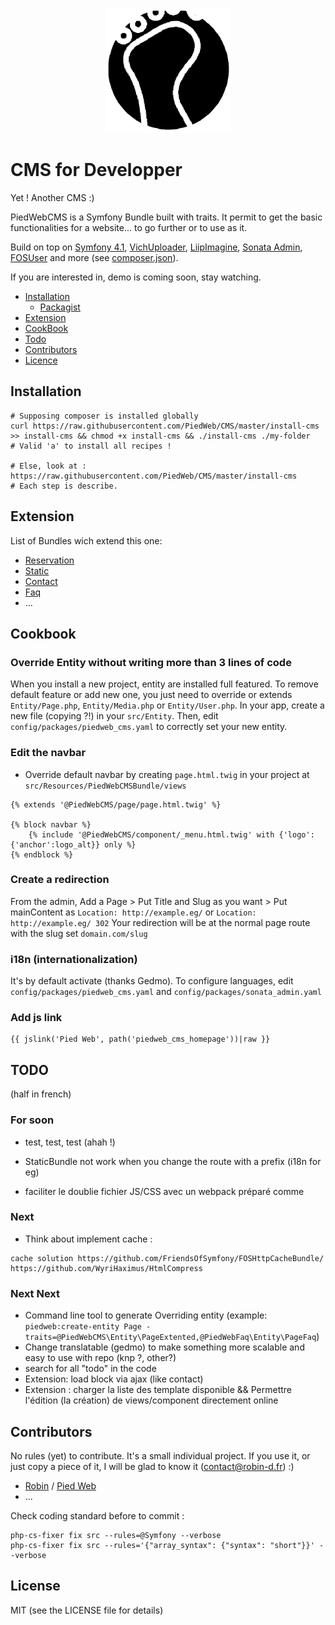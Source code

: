 <p align="center"><a href="https://piedweb.com" rel="dofollow">
<img src="https://raw.githubusercontent.com/PiedWeb/piedweb-devoluix-theme/master/src/img/logo_title.png" width="200" height="200" alt="Agence Communication Vercors" />
</a></p>

# CMS for Developper

Yet ! Another CMS :)

PiedWebCMS is a Symfony Bundle built with traits. It permit to get the basic functionalities for a website... to go further or to use as it.

Build on top on [Symfony 4.1](https://github.com/symfony/symfony), [VichUploader](https://github.com/dustin10/VichUploaderBundle), [LiipImagine](https://github.com/liip/LiipImagineBundle), [Sonata Admin](https://github.com/sonata-project/SonataAdminBundle), [FOSUser](https://github.com/FriendsOfSymfony/FOSUserBundle) and more (see [composer.json](https://github.com/PiedWeb/CMS/blob/master/composer.json)).

If you are interested in, demo is coming soon, stay watching.

* [Installation](#installation)
    * [Packagist](https://packagist.org/packages/piedweb/cms-bundle)
* [Extension](#extension)
* [CookBook](#cookbook)
* [Todo](#todo)
* [Contributors](#contributors)
* [Licence](#licence)

## Installation

```
# Supposing composer is installed globally
curl https://raw.githubusercontent.com/PiedWeb/CMS/master/install-cms >> install-cms && chmod +x install-cms && ./install-cms ./my-folder
# Valid 'a' to install all recipes !

# Else, look at :
https://raw.githubusercontent.com/PiedWeb/CMS/master/install-cms
# Each step is describe.
```

## Extension

List of Bundles wich extend this one:

* [Reservation](https://github.com/PiedWeb/ReservationBundle)
* [Static](https://github.com/PiedWeb/StaticBundle)
* [Contact](https://github.com/PiedWeb/ContactBundle)
* [Faq](https://github.com/PiedWeb/FaqBundle)
* ...


## Cookbook

### Override Entity without writing more than 3 lines of code
When you install a new project, entity are installed full featured.
To remove default feature or add new one, you just need to override or extends `Entity/Page.php`, `Entity/Media.php` or `Entity/User.php`.
In your app, create a new file (copying ?!) in your `src/Entity`.
Then, edit `config/packages/piedweb_cms.yaml` to correctly set your new entity.

### Edit the navbar
- Override default navbar by creating `page.html.twig` in your project at `src/Resources/PiedWebCMSBundle/views`
```
{% extends '@PiedWebCMS/page/page.html.twig' %}

{% block navbar %}
    {% include '@PiedWebCMS/component/_menu.html.twig' with {'logo':{'anchor':logo_alt}} only %}
{% endblock %}
```

### Create a redirection
From the admin, Add a Page > Put Title and Slug as you want > Put mainContent as `Location: http://example.eg/` or `Location: http://example.eg/ 302`
Your redirection will be at the normal page route with the slug set `domain.com/slug`


### i18n (internationalization)
It's by default activate (thanks Gedmo). To configure languages, edit `config/packages/piedweb_cms.yaml` and `config/packages/sonata_admin.yaml`

### Add js link
```
{{ jslink('Pied Web', path('piedweb_cms_homepage'))|raw }}
```

## TODO
(half in french)

### For soon
- test, test, test (ahah !)
- StaticBundle not work when you change the route with a prefix (i18n for eg)

- faciliter le doublie fichier JS/CSS avec un webpack préparé comme

### Next

- Think about implement cache :
```
cache solution https://github.com/FriendsOfSymfony/FOSHttpCacheBundle/ https://github.com/WyriHaximus/HtmlCompress
```

### Next Next

- Command line tool to generate Overriding entity (example: `piedweb:create-entity Page -traits=@PiedWebCMS\Entity\PageExtented,@PiedWebFaq\Entity\PageFaq`)
- Change translatable (gedmo) to make something more scalable and easy to use with repo (knp ?, other?)
- search for all "todo" in the code
- Extension: load block via ajax (like contact)
- Extension : charger la liste des template disponible && Permettre l'édition (la création) de views/component directement online


## Contributors

No rules (yet) to contribute. It's a small individual project.
If you use it, or just copy a piece of it, I will be glad to know it (contact@robin-d.fr) :)

* [Robin](https://www.robin-d.fr/) / [Pied Web](https://piedweb.com)
* ...

Check coding standard before to commit :
```
php-cs-fixer fix src --rules=@Symfony --verbose
php-cs-fixer fix src --rules='{"array_syntax": {"syntax": "short"}}' --verbose
```

## License

MIT (see the LICENSE file for details)
